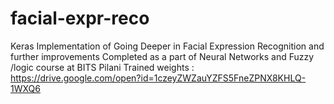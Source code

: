 # facial-expr-reco
Keras Implementation of Going Deeper in Facial Expression Recognition and further improvements
Completed as a part of Neural Networks and Fuzzy /logic course at BITS Pilani
Trained weights : https://drive.google.com/open?id=1czeyZWZauYZFS5FneZPNX8KHLQ-1WXQ6
